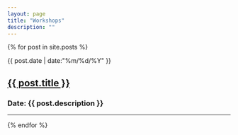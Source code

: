 ```yaml
---
layout: page
title: "Workshops"
description: ""
---
```


{% for post in site.posts %}
  <div class="posts">
    <div id="aside"><span>{{ post.date | date:"%m/%d/%Y" }}</span></div>
    <h2 class="title"><a href="{{ site.baseurl }}{{ post.url }}">{{ post.title }}</a></h2>
    <h3>Date: {{ post.description }}</h3>
    <hr/>
  </div>
{% endfor %}
